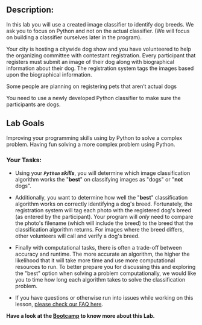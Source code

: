 ## Description:

In this lab you will use a created image classifier to identify dog breeds. We ask you to focus on Python and not on the actual classifier. (We will focus on building a classifier ourselves later in the program).

Your city is hosting a citywide dog show and you have volunteered to help the organizing committee with contestant registration. Every participant that registers must submit an image of their dog along with biographical information about their dog. The registration system tags the images based upon the biographical information.

Some people are planning on registering pets that aren’t actual dogs

You need to use a newly developed Python classifier to make sure the participants are dogs.

## Lab Goals
Improving your programming skills using by Python to solve a complex problem.
Having fun solving a more complex problem using Python.
### **Your Tasks:**
<ul>
<li><p>Using your <strong><em><code>Python</code> skills</em></strong>, you will determine which image classification algorithm works the "<strong>best</strong>" on classifying images as "dogs" or "<strong>not</strong> dogs".</p></li>
<li><p>Additionally, you want to determine how well the "<strong>best</strong>" classification algorithm works on correctly identifying a dog's breed.  Fortunately, the registration system will tag each photo with the registered dog's breed (as entered by the participant).  Your program will <em>only</em> need to compare the photo's filename (which will include the breed) to the breed that the classification algorithm returns. For images where the breed differs, other volunteers will call and verify a dog's breed.</p></li>
<li><p>Finally with computational tasks, there is often a trade-off between accuracy and runtime. The more accurate an algorithm, the higher the likelihood that it will take more time and use more computational resources to run. To better prepare you for discussing this and exploring the "best" option when solving a problem computationally, we would like you to time how long each algorithm takes to solve the classification problem. </p></li>
<li><p>If you have questions or otherwise run into issues while working on this lesson, <a href="https://github.com/Bootcamp-AI/AIPND/blob/master/notes/lab_intro-to-python-lab.md" target="_blank">please check our FAQ here</a>.</p></li>
</ul>

<strong>Have a look at the [Bootcamp](https://www.bootcampai.org/courses/ai-programming-with-python/) to know more about this Lab.</strong>
